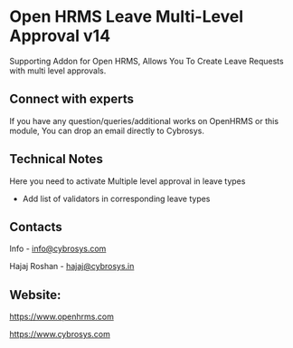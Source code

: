 Open HRMS Leave Multi-Level Approval v14
========================================
Supporting Addon for Open HRMS, Allows You To Create Leave Requests with multi level approvals.

Connect with experts
--------------------

If you have any question/queries/additional works on OpenHRMS or this module, You can drop an email directly to Cybrosys.

Technical Notes
---------------

Here you need to activate Multiple level approval in leave types
* Add list of validators in corresponding leave types

Contacts
--------
Info - info@cybrosys.com

Hajaj Roshan  - hajaj@cybrosys.in

Website:
-------
https://www.openhrms.com

https://www.cybrosys.com
